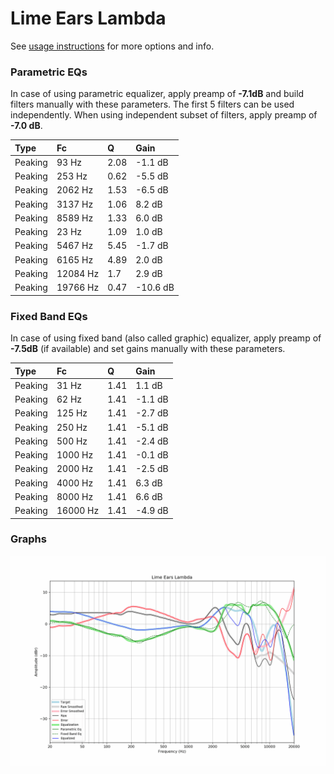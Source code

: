 # Lime Ears Lambda
See [usage instructions](https://github.com/jaakkopasanen/AutoEq#usage) for more options and info.

### Parametric EQs
In case of using parametric equalizer, apply preamp of **-7.1dB** and build filters manually
with these parameters. The first 5 filters can be used independently.
When using independent subset of filters, apply preamp of **-7.0 dB**.

| Type    | Fc       |    Q | Gain     |
|:--------|:---------|:-----|:---------|
| Peaking | 93 Hz    | 2.08 | -1.1 dB  |
| Peaking | 253 Hz   | 0.62 | -5.5 dB  |
| Peaking | 2062 Hz  | 1.53 | -6.5 dB  |
| Peaking | 3137 Hz  | 1.06 | 8.2 dB   |
| Peaking | 8589 Hz  | 1.33 | 6.0 dB   |
| Peaking | 23 Hz    | 1.09 | 1.0 dB   |
| Peaking | 5467 Hz  | 5.45 | -1.7 dB  |
| Peaking | 6165 Hz  | 4.89 | 2.0 dB   |
| Peaking | 12084 Hz | 1.7  | 2.9 dB   |
| Peaking | 19766 Hz | 0.47 | -10.6 dB |

### Fixed Band EQs
In case of using fixed band (also called graphic) equalizer, apply preamp of **-7.5dB**
(if available) and set gains manually with these parameters.

| Type    | Fc       |    Q | Gain    |
|:--------|:---------|:-----|:--------|
| Peaking | 31 Hz    | 1.41 | 1.1 dB  |
| Peaking | 62 Hz    | 1.41 | -1.1 dB |
| Peaking | 125 Hz   | 1.41 | -2.7 dB |
| Peaking | 250 Hz   | 1.41 | -5.1 dB |
| Peaking | 500 Hz   | 1.41 | -2.4 dB |
| Peaking | 1000 Hz  | 1.41 | -0.1 dB |
| Peaking | 2000 Hz  | 1.41 | -2.5 dB |
| Peaking | 4000 Hz  | 1.41 | 6.3 dB  |
| Peaking | 8000 Hz  | 1.41 | 6.6 dB  |
| Peaking | 16000 Hz | 1.41 | -4.9 dB |

### Graphs
![](./Lime%20Ears%20Lambda.png)